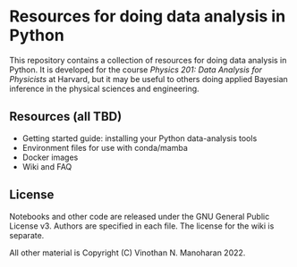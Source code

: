# Resources for doing data analysis in Python

This repository contains a collection of resources for doing data analysis in Python.  It is developed for the course _Physics 201: Data Analysis for Physicists_ at Harvard, but it may be useful to others doing applied Bayesian inference in the physical sciences and engineering.

## Resources (all TBD)
  - Getting started guide: installing your Python data-analysis tools
  - Environment files for use with conda/mamba
  - Docker images
  - Wiki and FAQ

## License

Notebooks and other code are released under the GNU General Public License v3.  Authors are specified in each file.  The license for the wiki is separate.  

All other material is Copyright (C) Vinothan N. Manoharan 2022. 
